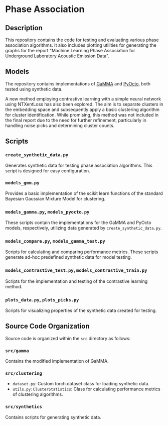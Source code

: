 # Phase Association

## Description
This repository contains the code for testing and evaluating various phase association algorithms. It also includes plotting utilities for generating the graphs for the report "Machine Learning Phase Association for Underground Laboratory Acoustic Emission Data".

## Models
The repository contains implementations of [GaMMA](https://github.com/AI4EPS/GaMMA) and [PyOcto](https://github.com/yetinam/pyocto), both tested using synthetic data.

A new method employing contrastive learning with a simple neural network using NTXentLoss has also been explored. The aim is to separate clusters in the embedding space and subsequently apply a basic clustering algorithm for cluster identification. While promising, this method was not included in the final report due to the need for further refinement, particularly in handling noise picks and determining cluster counts.

## Scripts

### `create_synthetic_data.py`
Generates synthetic data for testing phase association algorithms. This script is designed for easy configuration.

### `models_gmm.py`
Provides a basic implementation of the scikit learn functions of the standard Bayesian Gaussian Mixture Model for clustering.

### `models_gamma.py`, `models_pyocto.py`
These scripts contain the implementations for the GaMMA and PyOcto models, respectively, utilizing data generated by `create_synthetic_data.py`.

### `models_compare.py`, `models_gamma_test.py`
Scripts for calculating and comparing performance metrics. These scripts generate ad-hoc predefined synthetic data for model testing.

### `models_contrastive_test.py`, `models_contrastive_train.py`
Scripts for the implementation and testing of the contrastive learning method.

### `plots_data.py`, `plots_picks.py`
Scripts for visualizing properties of the synthetic data created for testing.

## Source Code Organization
Source code is organized within the `src` directory as follows:

### `src/gamma`
Contains the modified implementation of GaMMA.

### `src/clustering`
- `dataset.py`: Custom torch.dataset class for loading synthetic data.
- `utils.py:ClusterStatistics`: Class for calculating performance metrics of clustering algorithms.

### `src/synthetics`
Contains scripts for generating synthetic data.
